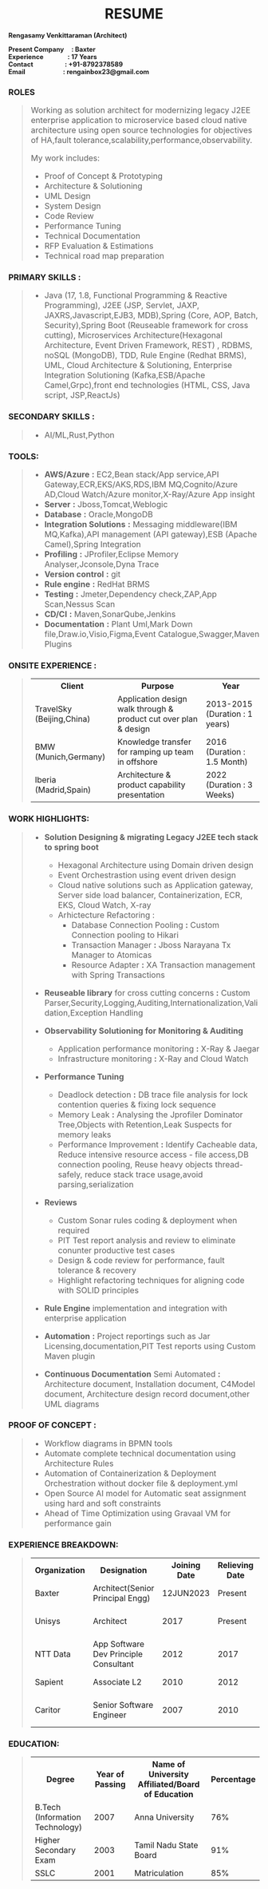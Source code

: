 <h1 align="center">RESUME</h1>
<h2 align="left" style="font-size: 0.8rem;">
<p>Rengasamy Venkittaraman (Architect)</p>
Present Company &nbsp;&nbsp;&nbsp;&nbsp;:&nbsp;Baxter
<br>Experience&nbsp;&nbsp;&nbsp;&nbsp;&nbsp;&nbsp;&nbsp;&nbsp;&nbsp;&nbsp;&nbsp;&nbsp;&nbsp;&nbsp;&nbsp;&nbsp;: 17 Years
<br>Contact &nbsp;&nbsp;&nbsp;&nbsp;&nbsp;&nbsp;&nbsp;&nbsp;&nbsp;&nbsp;&nbsp;&nbsp;&nbsp;&nbsp;&nbsp;&nbsp;&nbsp;&nbsp;&nbsp;&nbsp;:&nbsp;+91-8792378589 
<br>Email &nbsp;&nbsp;&nbsp;&nbsp;&nbsp;&nbsp;&nbsp;&nbsp;&nbsp;&nbsp;&nbsp;&nbsp;&nbsp;&nbsp;&nbsp;&nbsp;&nbsp;&nbsp;&nbsp;&nbsp;&nbsp;&nbsp;&nbsp;&nbsp;: rengainbox23@gmail.com</p>
 </h2>

<h3 align="left">ROLES</h3>
<blockquote style="font-size: 1rem;">

Working as solution architect for modernizing legacy J2EE enterprise application to microservice based cloud native architecture using open source technologies for objectives of HA,fault tolerance,scalability,performance,observability.

My work includes:

- Proof of Concept & Prototyping
-   Architecture & Solutioning
-   UML Design
-   System Design
-   Code Review
-   Performance Tuning
-   Technical Documentation
-   RFP Evaluation & Estimations
-   Technical road map preparation
</blockquote >

<h3 align="left">PRIMARY SKILLS :</h3>

<blockquote style="font-size: 1rem;">

- Java (17, 1.8, Functional Programming & Reactive Programming), J2EE (JSP, Servlet, JAXP, JAXRS,Javascript,EJB3, MDB),Spring (Core, AOP, Batch, Security),Spring Boot (Reuseable framework for cross cutting), Microservices Architecture(Hexagonal Architecture, Event Driven Framework, REST) , RDBMS, noSQL (MongoDB), TDD, Rule Engine (Redhat BRMS), UML, Cloud Architecture & Solutioning, Enterprise Integration Solutioning (Kafka,ESB/Apache Camel,Grpc),front end technologies (HTML, CSS, Java script, JSP,ReactJs)

</blockquote >         



<h3 align="left">SECONDARY SKILLS :</h3>

<blockquote style="font-size: 1rem;">

- AI/ML,Rust,Python

</blockquote > 

<h3 align="left">TOOLS:</h3>


<blockquote style="font-size: 1rem;">

-   **AWS/Azure** **:** EC2,Bean stack/App service,API Gateway,ECR,EKS/AKS,RDS,IBM MQ,Cognito/Azure AD,Cloud Watch/Azure monitor,X-Ray/Azure App insight
-   **Server** **:** Jboss,Tomcat,Weblogic
-   **Database** **:** Oracle,MongoDB
-   **Integration Solutions** **:** Messaging middleware(IBM MQ,Kafka),API management (API gateway),ESB (Apache Camel),Spring Integration
-   **Profiling** **:** JProfiler,Eclipse Memory Analyser,Jconsole,Dyna Trace
-   **Version control** **:** git
-   **Rule engine** **:** RedHat BRMS
-   **Testing** **:** Jmeter,Dependency check,ZAP,App Scan,Nessus Scan
-   **CD/CI** **:** Maven,SonarQube,Jenkins
-   **Documentation** **:** Plant Uml,Mark Down file,Draw.io,Visio,Figma,Event Catalogue,Swagger,Maven Plugins

</blockquote>

<h3 align="left">ONSITE EXPERIENCE :</h3>

<blockquote style="font-size: 1rem;">
  <table>
  <tr>
    <th>Client</th>
    <th>Purpose</th>
    <th>Year</th>
  </tr>
  <tr>
    <td>TravelSky (Beijing,China)</td>
    <td>Application design walk through & product cut over plan & design</td> 
    <td>2013-2015 (Duration : 1 years)</td>
  </tr>
  <tr>
    <td>BMW (Munich,Germany)</td>
    <td>Knowledge transfer for ramping up team in offshore</td> 
    <td>2016 (Duration : 1.5 Month)</td>
  </tr>
<tr>
    <td>Iberia (Madrid,Spain)</td>
    <td>Architecture & product capability presentation</td> 
    <td>2022 (Duration : 3 Weeks)</td>
  </tr>
</table> 
</blockquote>

<h3 align="left">WORK HIGHLIGHTS:</h3>
<blockquote style="font-size: 1rem;">

-   **Solution Designing & migrating Legacy J2EE tech stack to spring boot**
    -    Hexagonal Architecture using Domain driven design
    -    Event Orchestrastion using event driven design
    -    Cloud native solutions such as Application gateway, Server side load balancer, Containerization, ECR, EKS, Cloud Watch, X-ray
    -    Arhictecture Refactoring :
            - Database Connection Pooling **:** Custom Connection pooling to Hikari
            -    Transaction Manager **:** Jboss Narayana Tx Manager to Atomicas
            -    Resource Adapter **:** XA Transaction management with Spring Transactions

-  **Reuseable library** for cross cutting concerns **:** Custom Parser,Security,Logging,Auditing,Internationalization,Validation,Exception Handling

-   **Observability Solutioning for Monitoring & Auditing**
    - Application performance monitoring **:** X-Ray & Jaegar
    - Infrastructure monitoring **:** X-Ray and Cloud Watch
-    **Performance Tuning**
       - Deadlock detection **:** DB trace file analysis for lock contention queries & fixing lock sequence
       - Memory Leak **:** Analysing the Jprofiler Dominator Tree,Objects with Retention,Leak Suspects for memory leaks
       - Performance Improvement **:** Identify Cacheable data, Reduce intensive resource access - file access,DB connection pooling, Reuse heavy objects thread-safely, reduce stack trace usage,avoid parsing,serialization
-    **Reviews**

      - Custom Sonar rules coding & deployment when required
      - PIT Test report analysis and review to eliminate conunter productive test cases
      - Design & code review for performance, fault tolerance & recovery
      - Highlight refactoring techniques for aligning code with SOLID principles
-    **Rule Engine** implementation and integration with enterprise application

-    **Automation** **:** Project reportings such as Jar Licensing,documentation,PIT Test reports using Custom Maven plugin

-  **Continuous Documentation** Semi Automated  **:** Architecture document, Installation document, C4Model document, Architecture design record document,other UML diagrams
</blockquote>

<h3 align="left">PROOF OF CONCEPT :</h3>

<blockquote style="font-size: 1rem;">

-  Workflow diagrams in BPMN tools
-  Automate complete technical documentation using Architecture Rules
-  Automation of Containerization & Deployment Orchestration without docker file & deployment.yml
-  Open Source AI model for Automatic seat assignment using hard and soft constraints
-  Ahead of Time Optimization using Gravaal VM for performance gain

</blockquote>

<h3 align="left">EXPERIENCE BREAKDOWN:</h3>

<blockquote style="font-size: 1rem;">
<table>
  <tr>
    <th>Organization</th>
    <th>Designation</th>
    <th>Joining Date</th>
    <th>Relieving Date</th> 
    <th>Project</th>
    <th>Domain</th>
  </tr>
  <tr>
    <td>Baxter</td>
    <td>Architect(Senior Principal Engg)</td>
    <td>12JUN2023</td>
    <td>Present</td> 
    <td>Patient Monitoring (FLC)</td>
    <td>Health Care</td> 
  </tr>
  <tr>
    <td>Unisys</td>
    <td>Architect</td>
    <td>2017</td>
    <td>Present</td> 
    <td>Order Management System (Aircore)</td>
    <td>Airline Passengers Transportation</td> 
  </tr>
  <tr>
    <td>NTT Data</td>
    <td>App Software Dev Principle Consultant</td>
    <td>2012</td>
    <td>2017</td> 
    <td>EFA (BMW)</td>
    <td>Automobiles</td>
  </tr>
<tr>
   <td>Sapient</td>
    <td>Associate L2</td>
    <td>2010</td>
    <td>2012</td>
    <td>Omgeo,Vodafone</td> 
    <td>Banking & Telecom</td>
  </tr>
<tr>
   <td>Caritor</td>
    <td>Senior Software Engineer</td>
    <td>2007</td>
    <td>2010</td> 
    <td>Airline Reservation System (Aircore)</td>
    <td>Airline Passengers Transportation</td>
  </tr>
</table> 
</blockquote>

<h3 align="left">EDUCATION:</h3>

<blockquote style="font-size: 1rem;">
<table>
  <tr>
    <th>Degree</th>
    <th>Year of Passing</th>
    <th>Name of University Affiliated/Board of Education</th>
    <th>Percentage</th> 
  </tr>
  <tr>
    <td>B.Tech (Information Technology)</td>
    <td>2007</td>
    <td>Anna University</td>
    <td>76%</td> 
  </tr>
  <tr>
    <td>Higher Secondary Exam</td>
    <td>2003</td>
    <td>Tamil Nadu State Board</td>
    <td>91%</td> 
  </tr>
<tr>
   <td>SSLC</td>
    <td>2001</td>
    <td>Matriculation</td>
    <td>85%</td> 
  </tr>
</table> 
</blockquote>
